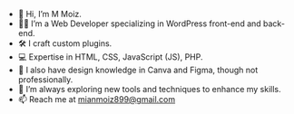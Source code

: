 - 👋 Hi, I’m M Moiz.
- 👨‍💻 I’m a Web Developer specializing in WordPress front-end and back-end.
- 🛠️ I craft custom plugins.
- 💻 Expertise in HTML, CSS, JavaScript (JS), PHP.
- 🎨 I also have design knowledge in Canva and Figma, though not professionally.
- 🌱 I’m always exploring new tools and techniques to enhance my skills.
- 📫 Reach me at mianmoiz899@gmail.com

<!---
moizxox/moizxox is a ✨ special ✨ repository because its `README.md` (this file) appears on your GitHub profile.
You can click the Preview link to take a look at your changes.
--->
